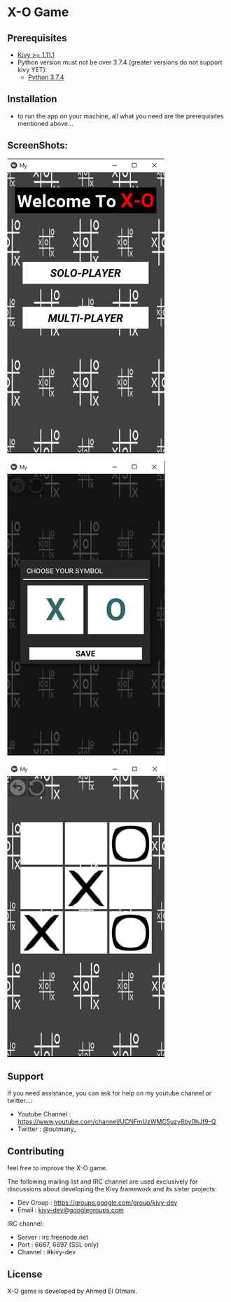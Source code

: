 X-O Game
=============

Prerequisites
-------------

- [Kivy >= 1.11.1](http://kivy.org/#download)
- Python version must not be over 3.7.4 (greater versions do not support kivy YET):
    - [Python 3.7.4](https://www.python.org/downloads/release/python-374/)


Installation
------------
- to run the app on your machine, all what you need are the prerequisites mentioned above...

ScreenShots:
------------

![ScreenShot1](https://github.com/Ahmed-otmani/X-O-game/blob/master/screenshots/scshot1.png)

![ScreenShot2](https://github.com/Ahmed-otmani/X-O-game/blob/master/screenshots/scshot2.png)

![ScreenShot3](https://github.com/Ahmed-otmani/X-O-game/blob/master/screenshots/scshot3.png)

Support
-------

If you need assistance, you can ask for help on my youtube channel or twitter...:

* Youtube Channel : https://www.youtube.com/channel/UCNFmUzWMC5uzy8by0hJf9-Q
* Twitter      : @outmany_

Contributing
------------

feel free to improve the X-O game.

The following mailing list and IRC channel are used exclusively for
discussions about developing the Kivy framework and its sister projects:

* Dev Group : https://groups.google.com/group/kivy-dev
* Email     : kivy-dev@googlegroups.com

IRC channel:

* Server  : irc.freenode.net
* Port    : 6667, 6697 (SSL only)
* Channel : #kivy-dev

License
-------

X-O game is developed by Ahmed El Otmani.
